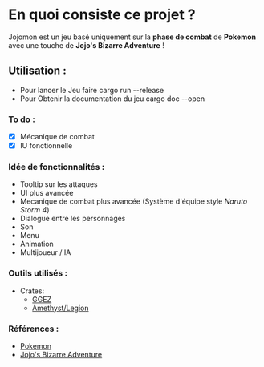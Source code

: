 # En quoi consiste ce projet ?
Jojomon est un jeu basé uniquement sur la **phase de combat** de **Pokemon** avec une touche de **Jojo's Bizarre Adventure** !

## Utilisation :
* Pour lancer le Jeu faire cargo run --release
* Pour Obtenir la documentation du jeu cargo doc --open
### To do :
- [x]  Mécanique de combat
- [x]  IU fonctionnelle

### Idée de fonctionnalités :
* Tooltip sur les attaques
* UI plus avancée
* Mecanique de combat plus avancée (Système d'équipe style *Naruto Storm 4*)
* Dialogue entre les personnages
* Son
* Menu 
* Animation
* Multijoueur / IA

### Outils utilisés :
- Crates:
    - [GGEZ](https://github.com/ggez/ggez#what-is-this)
    - [Amethyst/Legion](https://github.com/amethyst/legion)

### Références :
- [Pokemon](https://fr.wikipedia.org/wiki/Pok%C3%A9mon)
- [Jojo's Bizarre Adventure](https://fr.wikipedia.org/wiki/JoJo%27s_Bizarre_Adventure)
